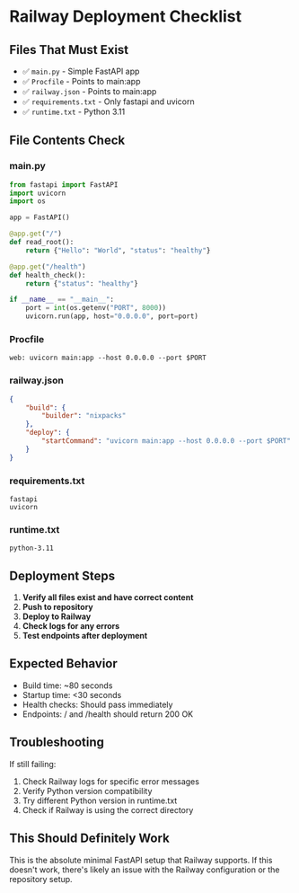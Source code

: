 # Railway Deployment Checklist

## Files That Must Exist

- ✅ `main.py` - Simple FastAPI app
- ✅ `Procfile` - Points to main:app
- ✅ `railway.json` - Points to main:app
- ✅ `requirements.txt` - Only fastapi and uvicorn
- ✅ `runtime.txt` - Python 3.11

## File Contents Check

### main.py

```python
from fastapi import FastAPI
import uvicorn
import os

app = FastAPI()

@app.get("/")
def read_root():
    return {"Hello": "World", "status": "healthy"}

@app.get("/health")
def health_check():
    return {"status": "healthy"}

if __name__ == "__main__":
    port = int(os.getenv("PORT", 8000))
    uvicorn.run(app, host="0.0.0.0", port=port)
```

### Procfile

```
web: uvicorn main:app --host 0.0.0.0 --port $PORT
```

### railway.json

```json
{
	"build": {
		"builder": "nixpacks"
	},
	"deploy": {
		"startCommand": "uvicorn main:app --host 0.0.0.0 --port $PORT"
	}
}
```

### requirements.txt

```
fastapi
uvicorn
```

### runtime.txt

```
python-3.11
```

## Deployment Steps

1. **Verify all files exist and have correct content**
2. **Push to repository**
3. **Deploy to Railway**
4. **Check logs for any errors**
5. **Test endpoints after deployment**

## Expected Behavior

- Build time: ~80 seconds
- Startup time: <30 seconds
- Health checks: Should pass immediately
- Endpoints: / and /health should return 200 OK

## Troubleshooting

If still failing:

1. Check Railway logs for specific error messages
2. Verify Python version compatibility
3. Try different Python version in runtime.txt
4. Check if Railway is using the correct directory

## This Should Definitely Work

This is the absolute minimal FastAPI setup that Railway supports. If this doesn't work, there's likely an issue with the Railway configuration or the repository setup.
